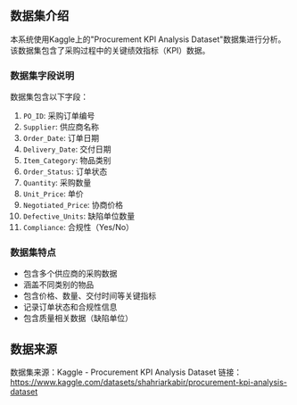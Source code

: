 ## 数据集介绍

本系统使用Kaggle上的"Procurement KPI Analysis Dataset"数据集进行分析。该数据集包含了采购过程中的关键绩效指标（KPI）数据。

### 数据集字段说明

数据集包含以下字段：

1. `PO_ID`: 采购订单编号
2. `Supplier`: 供应商名称
3. `Order_Date`: 订单日期
4. `Delivery_Date`: 交付日期
5. `Item_Category`: 物品类别
6. `Order_Status`: 订单状态
7. `Quantity`: 采购数量
8. `Unit_Price`: 单价
9. `Negotiated_Price`: 协商价格
10. `Defective_Units`: 缺陷单位数量
11. `Compliance`: 合规性（Yes/No）

### 数据集特点

- 包含多个供应商的采购数据
- 涵盖不同类别的物品
- 包含价格、数量、交付时间等关键指标
- 记录订单状态和合规性信息
- 包含质量相关数据（缺陷单位）

## 数据来源

数据集来源：Kaggle - Procurement KPI Analysis Dataset
链接：https://www.kaggle.com/datasets/shahriarkabir/procurement-kpi-analysis-dataset 